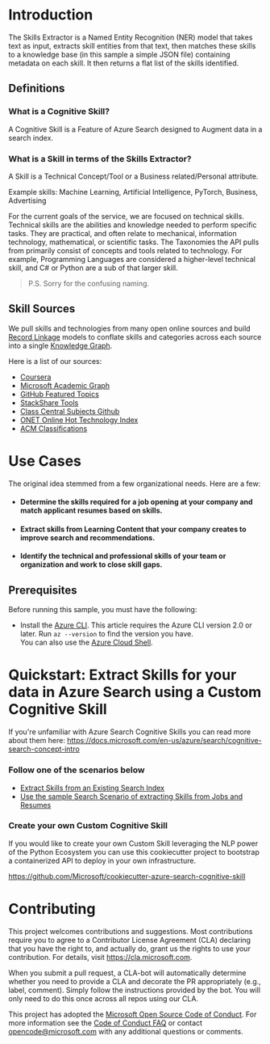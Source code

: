 # Introduction

The Skills Extractor is a Named Entity Recognition (NER) model that takes text as input, extracts skill entities from that text, then matches these skills to a knowledge base (in this sample a simple JSON file) containing metadata on each skill. It then returns a flat list of the skills identified.

## Definitions

### What is a Cognitive Skill?
A Cognitive Skill is a Feature of Azure Search designed to Augment data in a search index.

### What is a Skill in terms of the Skills Extractor?
A Skill is a Technical Concept/Tool or a Business related/Personal attribute.

Example skills:
Machine Learning, Artificial Intelligence, PyTorch, Business, Advertising

For the current goals of the service, we are focused on technical skills. Technical skills are the abilities and knowledge needed to perform specific tasks. They are practical, and often relate to mechanical, information technology, mathematical, or scientific tasks. 
The Taxonomies the API pulls from primarily consist of concepts and tools related to technology. For example, Programming Languages are considered a higher-level technical skill, and C# or Python are a sub of that larger skill.

> P.S. Sorry for the confusing naming.

## Skill Sources 

We pull skills and technologies from many open online sources and build [Record Linkage](https://github.com/dedupeio/dedupe-examples/tree/master/record_linkage_example) models to conflate skills and categories across each source into a single [Knowledge Graph](https://en.wikipedia.org/wiki/Knowledge_Graph).

Here is a list of our sources: 
* [Coursera](https://www.coursera.org/gsi/)
* [Microsoft Academic Graph](https://academic.microsoft.com/topics)
* [GitHub Featured Topics](https://github.com/topics)
* [StackShare Tools](https://stackshare.io/categories)
* [Class Central Subjects Github](https://github.com/classcentral/online-course-taxonomy)
* [ONET Online Hot Technology Index](https://www.onetonline.org/search/hot_tech/)
* [ACM Classifications](https://dl.acm.org/ccs/ccs_flat.cfm)

# Use Cases
The original idea stemmed from a few organizational needs. Here are a few: 
*   #### Determine the skills required for a job opening at your company and match applicant resumes based on skills. 
*   #### Extract skills from Learning Content that your company creates to improve search and recommendations. 
*   #### Identify the technical and professional skills of your team or organization and work to close skill gaps.

## Prerequisites

Before running this sample, you must have the following:

* Install the [Azure CLI](https://docs.microsoft.com/en-us/cli/azure/install-azure-cli?view=azure-cli-latest). This article requires the Azure CLI version 2.0 or later. Run `az --version` to find the version you have.  
You can also use the [Azure Cloud Shell](https://shell.azure.com/bash).

# Quickstart: Extract Skills for your data in Azure Search using a Custom Cognitive Skill

If you're unfamiliar with Azure Search Cognitive Skills you can read more about them here:
https://docs.microsoft.com/en-us/azure/search/cognitive-search-concept-intro

### Follow one of the scenarios below

* [Extract Skills from an Existing Search Index](docs/existing_search_index.md)
* [Use the sample Search Scenario of extracting Skills from Jobs and Resumes](docs/sample_search_scenario.md)


### Create your own Custom Cognitive Skill

If you would like to create your own Custom Skill leveraging the NLP power of the Python Ecosystem you can use this cookiecutter project to bootstrap a containerized API to deploy in your own infrastructure.

https://github.com/Microsoft/cookiecutter-azure-search-cognitive-skill

# Contributing

This project welcomes contributions and suggestions.  Most contributions require you to agree to a
Contributor License Agreement (CLA) declaring that you have the right to, and actually do, grant us
the rights to use your contribution. For details, visit https://cla.microsoft.com.

When you submit a pull request, a CLA-bot will automatically determine whether you need to provide
a CLA and decorate the PR appropriately (e.g., label, comment). Simply follow the instructions
provided by the bot. You will only need to do this once across all repos using our CLA.

This project has adopted the [Microsoft Open Source Code of Conduct](https://opensource.microsoft.com/codeofconduct/).
For more information see the [Code of Conduct FAQ](https://opensource.microsoft.com/codeofconduct/faq/) or
contact [opencode@microsoft.com](mailto:opencode@microsoft.com) with any additional questions or comments.
